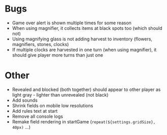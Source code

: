 # Bugs

- Game over alert is shown multiple times for some reason
- When using magnifier, it collects items at black spots too (which should not)
- Using magnifying glass is not adding harvest to inventory (flowers, magnifiers, stones, clocks)
- If multiple clocks are harvested in one turn (when using magnifier), it should give player more turns than just one

# Other

- Revealed and blocked (both together) should appear to other player as light gray - lighter than unrevealed (not black)
- Add sounds
- Shrink fields on mobile low resolutions
- Add rules text at start
- Remove all console logs
- Remake field rendering in startGame (`repeat(${settings.gridSize}, 40px)` ...)
